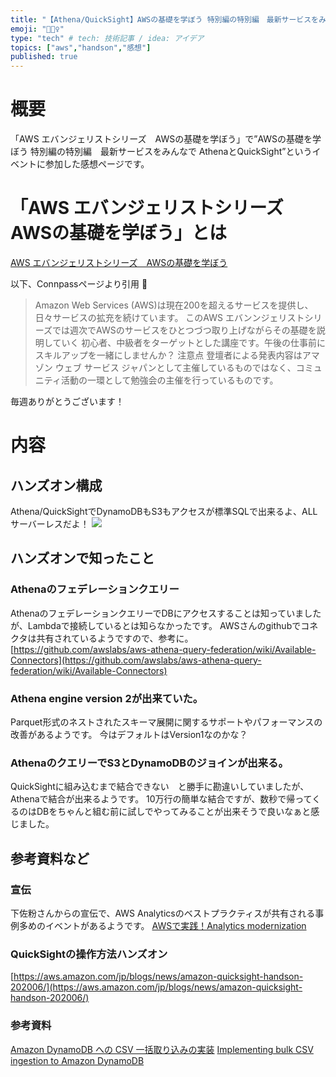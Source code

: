```yaml
---
title: "【Athena/QuickSight】AWSの基礎を学ぼう 特別編の特別編　最新サービスをみんなで "
emoji: "🚴🏻‍♀️"
type: "tech" # tech: 技術記事 / idea: アイデア
topics: ["aws","handson","感想"]
published: true
---
```

# 概要
「AWS エバンジェリストシリーズ　AWSの基礎を学ぼう」で”AWSの基礎を学ぼう 特別編の特別編　最新サービスをみんなで AthenaとQuickSight”というイベントに参加した感想ページです。

# 「AWS エバンジェリストシリーズ　AWSの基礎を学ぼう」とは
[AWS エバンジェリストシリーズ　AWSの基礎を学ぼう](https://awsbasics.connpass.com)

以下、Connpassページより引用

>  Amazon Web Services (AWS)は現在200を超えるサービスを提供し、日々サービスの拡充を続けています。
> このAWS エバンンジェリストシリーズでは週次でAWSのサービスをひとつづつ取り上げながらその基礎を説明していく 初心者、中級者をターゲットとした講座です。午後の仕事前にスキルアップを一緒にしませんか？
> 注意点 登壇者による発表内容はアマゾン ウェブ サービス ジャパンとして主催しているものではなく、コミュニティ活動の一環として勉強会の主催を行っているものです。

毎週ありがとうございます！

# 内容
## ハンズオン構成
Athena/QuickSightでDynamoDBもS3もアクセスが標準SQLで出来るよ、ALLサーバーレスだよ！
![](https://storage.googleapis.com/zenn-user-upload/u1a7tkwercugr1p8qvy33nndtsu9)

## ハンズオンで知ったこと
### Athenaのフェデレーションクエリー
AthenaのフェデレーションクエリーでDBにアクセスすることは知っていましたが、Lambdaで接続しているとは知らなかったです。
AWSさんのgithubでコネクタは共有されているようですので、参考に。
[https://github.com/awslabs/aws-athena-query-federation/wiki/Available-Connectors](https://github.com/awslabs/aws-athena-query-federation/wiki/Available-Connectors)

### Athena engine version 2が出来ていた。
Parquet形式のネストされたスキーマ展開に関するサポートやパフォーマンスの改善があるようです。
今はデフォルトはVersion1なのかな？

### AthenaのクエリーでS3とDynamoDBのジョインが出来る。
QuickSightに組み込むまで結合できない　と勝手に勘違いしていましたが、Athenaで結合が出来るようです。
10万行の簡単な結合ですが、数秒で帰ってくるのはDBをちゃんと組む前に試しでやってみることが出来そうで良いなぁと感じました。

## 参考資料など
### 宣伝
下佐粉さんからの宣伝で、AWS Analyticsのベストプラクティスが共有される事例多めのイベントがあるようです。
[AWSで実践！Analytics modernization](https://pages.awscloud.com/JAPAN-event-OE-20210624-AnalyticsModernization-reg-event.html)

### QuickSightの操作方法ハンズオン
[https://aws.amazon.com/jp/blogs/news/amazon-quicksight-handson-202006/](https://aws.amazon.com/jp/blogs/news/amazon-quicksight-handson-202006/)

### 参考資料
[Amazon DynamoDB への CSV 一括取り込みの実装](https://aws.amazon.com/jp/blogs/news/implementing-bulk-csv-ingestion-to-amazon-dynamodb/)
[Implementing bulk CSV ingestion to Amazon DynamoDB](https://github.com/aws-samples/csv-to-dynamodb)